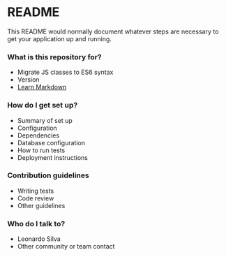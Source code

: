 # README #

This README would normally document whatever steps are necessary to get your application up and running.

### What is this repository for? ###

* Migrate JS classes to ES6 syntax
* Version
* [Learn Markdown](https://bitbucket.org/tutorials/markdowndemo)

### How do I get set up? ###

* Summary of set up
* Configuration
* Dependencies
* Database configuration
* How to run tests
* Deployment instructions

### Contribution guidelines ###

* Writing tests
* Code review
* Other guidelines

### Who do I talk to? ###

* Leonardo Silva
* Other community or team contact